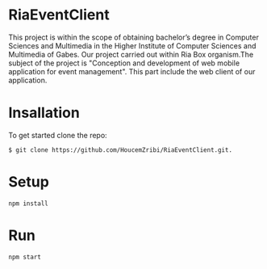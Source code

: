 # RiaEventClient
  This project is within the scope of obtaining bachelor’s degree in Computer Sciences and
Multimedia in the Higher Institute of Computer Sciences and Multimedia of Gabes.
Our project carried out within Ria Box organism.The subject of the project is "Conception
and development of web mobile application for event management".
This part include the web client of our application.
# Insallation
  To get started clone the repo:

    $ git clone https://github.com/HoucemZribi/RiaEventClient.git.

# Setup 
    npm install 
# Run 
    npm start 

